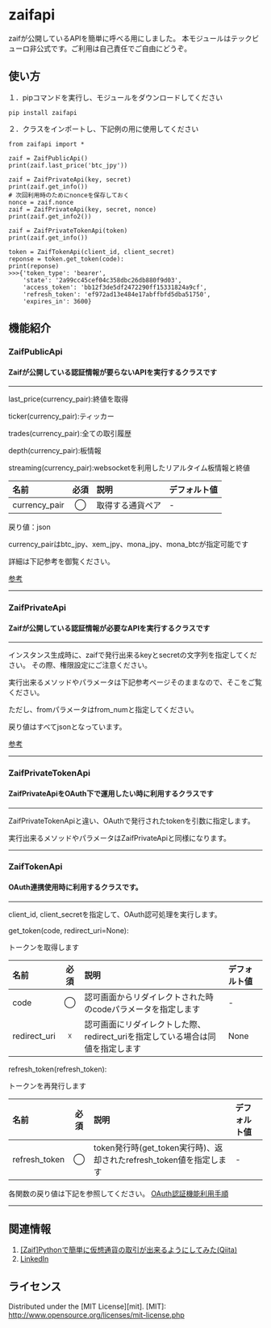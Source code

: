 zaifapi
======================
zaifが公開しているAPIを簡単に呼べる用にしました。
本モジュールはテックビューロ非公式です。ご利用は自己責任でご自由にどうぞ。

使い方
------
１．pipコマンドを実行し、モジュールをダウンロードしてください

    pip install zaifapi

２．クラスをインポートし、下記例の用に使用してください

    from zaifapi import *
    
    zaif = ZaifPublicApi()
    print(zaif.last_price('btc_jpy'))
    
    zaif = ZaifPrivateApi(key, secret)
    print(zaif.get_info())
    # 次回利用時のためにnonceを保存しておく
    nonce = zaif.nonce
    zaif = ZaifPrivateApi(key, secret, nonce)
    print(zaif.get_info2())
    
    zaif = ZaifPrivateTokenApi(token)
    print(zaif.get_info())
    
    token = ZaifTokenApi(client_id, client_secret)
    reponse = token.get_token(code):
    print(reponse)
    >>>{'token_type': 'bearer',
        'state': '2a99cc45cef04c358dbc26db880f9d03',
        'access_token': 'bb12f3de5df2472290ff15331824a9cf', 
        'refresh_token': 'ef972ad13e484e17abffbfd5dba51750', 
        'expires_in': 3600}
    

機能紹介
------
### ZaifPublicApi
#### Zaifが公開している認証情報が要らないAPIを実行するクラスです
***
last_price(currency_pair):終値を取得

ticker(currency_pair):ティッカー

trades(currency_pair):全ての取引履歴

depth(currency_pair):板情報

streaming(currency_pair):websocketを利用したリアルタイム板情報と終値

| 名前 | 必須 | 説明 | デフォルト値 | 
|:-----------|:------------:|:-----------|:-----------| 
| currency_pair | ◯ | 取得する通貨ペア | - | 
戻り値：json

currency_pairはbtc_jpy、xem_jpy、mona_jpy、mona_btcが指定可能です

詳細は下記参考を御覧ください。

[参考](https://corp.zaif.jp/api-docs/)
***

### ZaifPrivateApi
#### Zaifが公開している認証情報が必要なAPIを実行するクラスです
***
インスタンス生成時に、zaifで発行出来るkeyとsecretの文字列を指定してください。
その際、権限設定にご注意ください。

実行出来るメソッドやパラメータは下記参考ページそのままなので、そこをご覧ください。

ただし、fromパラメータはfrom_numと指定してください。

戻り値はすべてjsonとなっています。

[参考](https://corp.zaif.jp/api-docs/trade-api/)
***

### ZaifPrivateTokenApi
#### ZaifPrivateApiをOAuth下で運用したい時に利用するクラスです
***
ZaifPrivateTokenApiと違い、OAuthで発行されたtokenを引数に指定します。

実行出来るメソッドやパラメータはZaifPrivateApiと同様になります。

***

### ZaifTokenApi
#### OAuth連携使用時に利用するクラスです。
***
client_id, client_secretを指定して、OAuth認可処理を実行します。

get_token(code, redirect_uri=None):

トークンを取得します

| 名前 | 必須 | 説明 | デフォルト値 | 
|:-----------|:------------:|:-----------|:-----------| 
| code | ◯ | 認可画面からリダイレクトされた時のcodeパラメータを指定します | - |
| redirect_uri | ☓ | 認可画面にリダイレクトした際、redirect_uriを指定している場合は同値を指定します | None |

refresh_token(refresh_token):

トークンを再発行します

| 名前 | 必須 | 説明 | デフォルト値 | 
|:-----------|:------------:|:-----------|:-----------| 
| refresh_token | ◯ | token発行時(get_token実行時)、返却されたrefresh_token値を指定します | - |

各関数の戻り値は下記を参照してください。
[OAuth認証機能利用手順](https://corp.zaif.jp/api-docs/oauth/)

***


関連情報
--------
1. [[Zaif]Pythonで簡単に仮想通貨の取引が出来るようにしてみた(Qiita)](http://qiita.com/Akira-Taniguchi/items/e52930c881adc6ecfe07)
2. [LinkedIn](https://jp.linkedin.com/in/akirataniguchi1)
 
ライセンス
----------
Distributed under the [MIT License][mit].
[MIT]: http://www.opensource.org/licenses/mit-license.php
